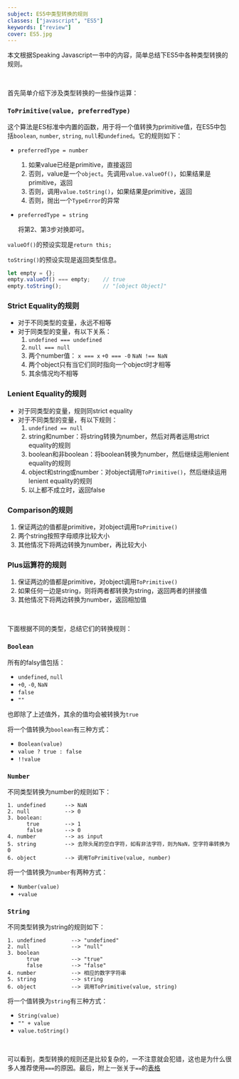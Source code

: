 ```yaml
---
subject: ES5中类型转换的规则
classes: ["javascript", "ES5"]
keywords: ["review"]
cover: ES5.jpg
---
```

本文根据Speaking Javascript一书中的内容，简单总结下ES5中各种类型转换的规则。

<br>

首先简单介绍下涉及类型转换的一些操作运算：

### `ToPrimitive(value, preferredType)`
这个算法是ES标准中内置的函数，用于将一个值转换为primitive值，在ES5中包括`boolean`, `number`, `string`, `null`和`undefined`。它的规则如下：
- `preferredType = number`

  1. 如果value已经是primitive，直接返回
  2. 否则，value是一个`object`。先调用`value.valueOf()`，如果结果是primitive，返回
  3. 否则，调用`value.toString()`，如果结果是primitive，返回
  4. 否则，抛出一个`TypeError`的异常
- `preferredType = string`

  将第2、第3步对换即可。

`valueOf()`的预设实现是`return this;`

`toString()`的预设实现是返回类型信息。

```javascript
let empty = {};
empty.valueOf() === empty;    // true
empty.toString();             // "[object Object]"
```

### Strict Equality的规则
- 对于不同类型的变量，永远不相等
- 对于同类型的变量，有以下关系：
  1. `undefined === undefined`
  2. `null === null`
  3. 两个number值：
  `x === x`
  `+0 === -0`
  `NaN !== NaN`
  4. 两个object只有当它们同时指向一个object时才相等
  5. 其余情况均不相等

### Lenient Equality的规则
- 对于同类型的变量，规则同strict equality
- 对于不同类型的变量，有以下规则：
  1. `undefined == null`
  2. string和number：将string转换为number，然后对两者运用strict equality的规则
  3. boolean和非boolean：将boolean转换为number，然后继续运用lenient equality的规则
  4. object和string或number：对object调用`ToPrimitive()`，然后继续运用lenient equality的规则
  5. 以上都不成立时，返回false

### Comparison的规则
1. 保证两边的值都是primitive，对object调用`ToPrimitive()`
2. 两个string按照字母顺序比较大小
3. 其他情况下将两边转换为number，再比较大小

### Plus运算符的规则
1. 保证两边的值都是primitive，对object调用`ToPrimitive()`
2. 如果任何一边是string，则将两者都转换为string，返回两者的拼接值
3. 其他情况下将两边转换为number，返回相加值

<br>

下面根据不同的类型，总结它们的转换规则：
### `Boolean`

所有的falsy值包括：
- `undefined`, `null`
- `+0`, `-0`, `NaN`
- `false`
- `""`

也即除了上述值外，其余的值均会被转换为`true`

将一个值转换为`boolean`有三种方式：
- `Boolean(value)`
- `value ? true : false`
- `!!value`

### `Number`

不同类型转换为number的规则如下：
```
1. undefined      --> NaN
2. null           --> 0
3. boolean:
      true        --> 1
      false       --> 0
4. number         --> as input
5. string         --> 去除头尾的空白字符，如有非法字符，则为NaN，空字符串转换为0
6. object         --> 调用ToPrimitive(value, number)
```
将一个值转换为`number`有两种方式：
- `Number(value)`
- `+value`

### `String`

不同类型转换为string的规则如下：
```
1. undefined        --> "undefined"
2. null             --> "null"
3. boolean
      true          --> "true"
      false         --> "false"
4. number           --> 相应的数字字符串
5. string           --> string
6. object           --> 调用ToPrimitive(value, string)
```
将一个值转换为`string`有三种方式：
- `String(value)`
- `"" + value`
- `value.toString()`

<br>

可以看到，类型转换的规则还是比较复杂的，一不注意就会犯错，这也是为什么很多人推荐使用`===`的原因。最后，附上一张关于`==`的[表格](https://dorey.github.io/JavaScript-Equality-Table/)

